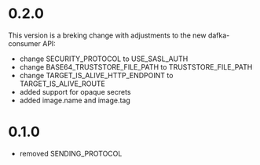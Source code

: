 # 0.2.0
This version is a breking change with adjustments to the new dafka-consumer API:
* change SECURITY_PROTOCOL to USE_SASL_AUTH
* change BASE64_TRUSTSTORE_FILE_PATH to TRUSTSTORE_FILE_PATH
* change TARGET_IS_ALIVE_HTTP_ENDPOINT to TARGET_IS_ALIVE_ROUTE
* added support for opaque secrets
* added image.name and image.tag

# 0.1.0
* removed SENDING_PROTOCOL
